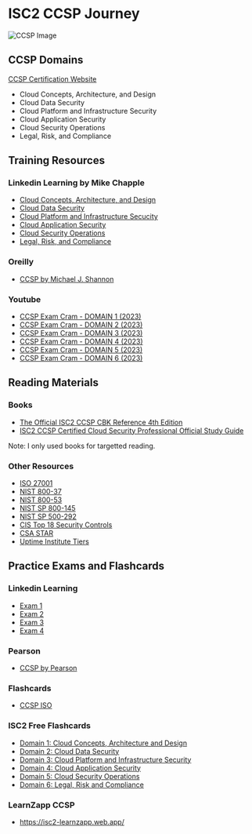 # ISC2 CCSP Journey
![CCSP Image](https://github.com/meliodaaf/isc2_ccsp_journey/blob/main/files/ccsp.png)
## CCSP Domains
[CCSP Certification Website](https://www.isc2.org/certifications/ccsp)
- Cloud Concepts, Architecture, and Design
- Cloud Data Security
- Cloud Platform and Infrastructure Security
- Cloud Application Security
- Cloud Security Operations
- Legal, Risk, and Compliance

## Training Resources
### Linkedin Learning by Mike Chapple
- [Cloud Concepts, Architecture, and Design](https://www.linkedin.com/learning/ccsp-cert-prep-1-cloud-concepts-architecture-and-design-14683746/cloud-concepts?u=42751868)
- [Cloud Data Security](https://www.linkedin.com/learning/ccsp-cert-prep-2-data-security/securing-data-in-the-cloud?u=42751868)
- [Cloud Platform and Infrastructure Secucity](https://www.linkedin.com/learning/ccsp-cert-prep-3-cloud-platform-and-infrastructure-security-14775455/building-a-secure-cloud-platform?u=42751868)
- [Cloud Application Security](https://www.linkedin.com/learning/ccsp-cert-prep-4-cloud-application-security-14796064/securing-cloud-applications?u=42751868)
- [Cloud Security Operations](https://www.linkedin.com/learning/search?keywords=ccsp&u=42751868)
- [Legal, Risk, and Compliance](https://www.linkedin.com/learning/ccsp-cert-prep-6-legal-risk-and-compliance-17457062/quantitative-risk-assessment?u=42751868)

### Oreilly
- [CCSP by Michael J. Shannon](https://learning.oreilly.com/course/certified-cloud-security/9780138170622/)

### Youtube
- [CCSP Exam Cram - DOMAIN 1 (2023)](https://www.youtube.com/watch?v=bQSUsRCv19w&list=PL7XJSuT7Dq_X0AupQwU8YOGV3TsoPAcD0&index=2)
- [CCSP Exam Cram - DOMAIN 2 (2023)](https://www.youtube.com/watch?v=tK2LiepVC8E&list=PL7XJSuT7Dq_X0AupQwU8YOGV3TsoPAcD0&index=3)
- [CCSP Exam Cram - DOMAIN 3 (2023)](https://www.youtube.com/watch?v=tK2LiepVC8E&list=PL7XJSuT7Dq_X0AupQwU8YOGV3TsoPAcD0&index=4)
- [CCSP Exam Cram - DOMAIN 4 (2023)](https://www.youtube.com/watch?v=tK2LiepVC8E&list=PL7XJSuT7Dq_X0AupQwU8YOGV3TsoPAcD0&index=5)
- [CCSP Exam Cram - DOMAIN 5 (2023)](https://www.youtube.com/watch?v=tK2LiepVC8E&list=PL7XJSuT7Dq_X0AupQwU8YOGV3TsoPAcD0&index=6)
- [CCSP Exam Cram - DOMAIN 6 (2023)](https://www.youtube.com/watch?v=asuzaS0wpM8&list=PL7XJSuT7Dq_X0AupQwU8YOGV3TsoPAcD0&index=7)


## Reading Materials
### Books

- <a target="_blank" href="https://www.amazon.com/gp/product/1119909015/ref=ox_sc_act_title_1?smid=ATVPDKIKX0DER&amp;psc=1&_encoding=UTF8&tag=clarencesubia-20&linkCode=ur2&linkId=5de8dd897e0aaf8214fa5421bcc66561&camp=1789&creative=9325">The Official ISC2 CCSP CBK Reference 4th Edition</a>
- <a target="_blank" href="https://www.amazon.com/gp/product/1119909376/ref=ox_sc_act_title_2?smid=ATVPDKIKX0DER&amp;psc=1&_encoding=UTF8&tag=clarencesubia-20&linkCode=ur2&linkId=860b89f6909f087076748f60a9305b48&camp=1789&creative=9325">ISC2 CCSP Certified Cloud Security Professional Official Study Guide</a>

Note: I only used books for targetted reading.

### Other Resources
- [ISO 27001](https://www.iso.org/standard/27001)
- [NIST 800-37](https://csrc.nist.gov/pubs/sp/800/37/r2/final)
- [NIST 800-53](https://csrc.nist.gov/pubs/sp/800/53/r5/upd1/final)
- [NIST SP 800-145](https://csrc.nist.gov/pubs/sp/800/145/final)
- [NIST SP 500-292](https://www.nist.gov/publications/nist-cloud-computing-reference-architecture)
- [CIS Top 18 Security Controls](https://www.cisecurity.org/controls/cis-controls-list)
- [CSA STAR](https://cloudsecurityalliance.org/star)
- [Uptime Institute Tiers](https://uptimeinstitute.com/tiers)

## Practice Exams and Flashcards
### Linkedin Learning
- [Exam 1](https://www.linkedin.com/learning/practice-exam-1-for-isc2-certified-cloud-security-professional-ccsp/about-the-practice-exam?u=42751868)
- [Exam 2](https://www.linkedin.com/learning/practice-exam-2-for-isc2-certified-cloud-security-professional-ccsp/about-the-practice-exam?u=42751868)
- [Exam 3](https://www.linkedin.com/learning/practice-exam-3-for-isc2-certified-cloud-security-professional-ccsp/about-the-practice-exam?u=42751868)
- [Exam 4](https://www.linkedin.com/learning/practice-exam-4-for-isc2-certified-cloud-security-professional-ccsp/about-the-practice-exam?u=42751868)

### Pearson
- [CCSP by Pearson](https://learning.oreilly.com/certifications/9780137931057/)

### Flashcards
- [CCSP ISO](https://quizlet.com/gb/706651378/ccsp-iso-flash-cards/?x=1jqU&i=1pa721)

### ISC2 Free Flashcards
- [Domain 1: Cloud Concepts, Architecture and Design](https://www.isc2.org/certifications/ccsp/ccsp-self-study-resources/ccsp-flash-cards-1)
- [Domain 2: Cloud Data Security](https://www.isc2.org/certifications/ccsp/ccsp-self-study-resources/ccsp-flash-cards-2)
- [Domain 3: Cloud Platform and Infrastructure Security](https://www.isc2.org/certifications/ccsp/ccsp-self-study-resources/ccsp-flash-cards-3)
- [Domain 4: Cloud Application Security](https://www.isc2.org/certifications/ccsp/ccsp-self-study-resources/ccsp-flash-cards-4)
- [Domain 5: Cloud Security Operations](https://www.isc2.org/certifications/ccsp/ccsp-self-study-resources/ccsp-flash-cards-5)
- [Domain 6: Legal, Risk and Compliance](https://www.isc2.org/certifications/ccsp/ccsp-self-study-resources/ccsp-flash-cards-6)

### LearnZapp CCSP
- https://isc2-learnzapp.web.app/

